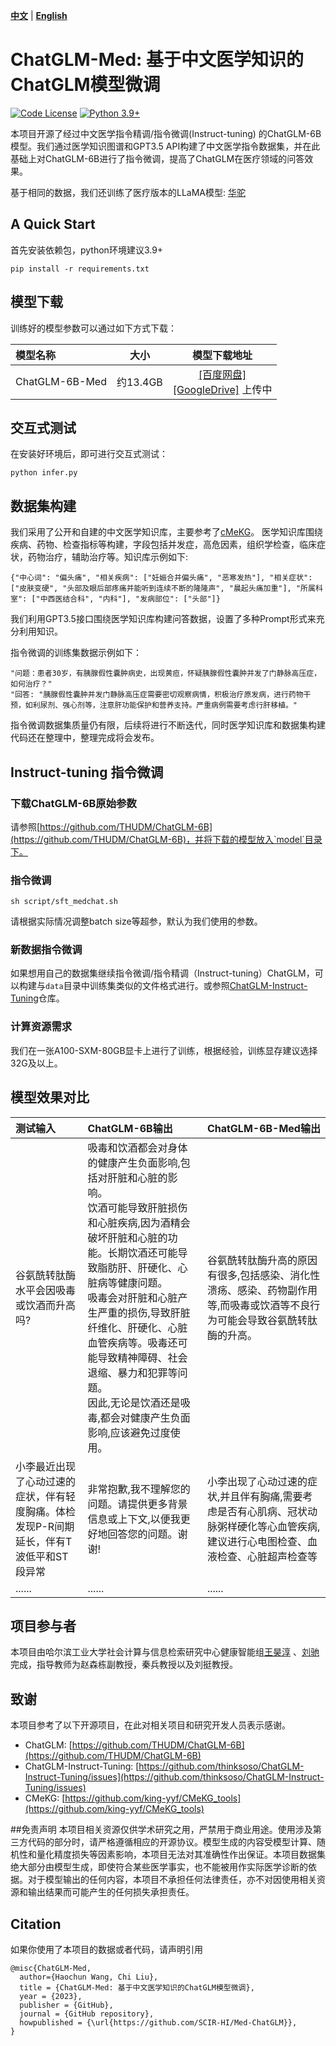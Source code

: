 [**中文**](./README.md) | [**English**](./README_EN.md)

# ChatGLM-Med: 基于中文医学知识的ChatGLM模型微调

[![Code License](https://img.shields.io/badge/Code%20License-Apache_2.0-green.svg)](https://github.com/SCIR-HI/Med-ChatGLM/blob/main/LICENSE)
[![Python 3.9+](https://img.shields.io/badge/python-3.9+-blue.svg)](https://www.python.org/downloads/release/python-390/)


本项目开源了经过中文医学指令精调/指令微调(Instruct-tuning) 的ChatGLM-6B模型。我们通过医学知识图谱和GPT3.5 API构建了中文医学指令数据集，并在此基础上对ChatGLM-6B进行了指令微调，提高了ChatGLM在医疗领域的问答效果。

基于相同的数据，我们还训练了医疗版本的LLaMA模型: [华驼](https://github.com/SCIR-HI/Huatuo-Llama-Med-Chinese)

## A Quick Start
首先安装依赖包，python环境建议3.9+

```
pip install -r requirements.txt
```
## 模型下载
训练好的模型参数可以通过如下方式下载：

| 模型名称              | 大小 |                         模型下载地址                         | 
| :----------------- | :------: | :-------------------------: | 
| ChatGLM-6B-Med   |    约13.4GB       | [[百度网盘]](https://pan.baidu.com/s/1Sfi1bRwV741GIChIEOUW0A?pwd=i73e)<br>[[GoogleDrive]](https://) 上传中 | 


## 交互式测试
在安装好环境后，即可进行交互式测试：

```
python infer.py
```
## 数据集构建
我们采用了公开和自建的中文医学知识库，主要参考了[cMeKG](https://github.com/king-yyf/CMeKG_tools)。
医学知识库围绕疾病、药物、检查指标等构建，字段包括并发症，高危因素，组织学检查，临床症状，药物治疗，辅助治疗等。知识库示例如下:

```
{"中心词": "偏头痛", "相关疾病": ["妊娠合并偏头痛", "恶寒发热"], "相关症状": ["皮肤变硬", "头部及眼后部疼痛并能听到连续不断的隆隆声", "晨起头痛加重"], "所属科室": ["中西医结合科", "内科"], "发病部位": ["头部"]}
```
我们利用GPT3.5接口围绕医学知识库构建问答数据，设置了多种Prompt形式来充分利用知识。

指令微调的训练集数据示例如下：

```
"问题：患者30岁，有胰腺假性囊肿病史，出现黄疸，怀疑胰腺假性囊肿并发了门静脉高压症，如何治疗？"
"回答: "胰腺假性囊肿并发门静脉高压症需要密切观察病情，积极治疗原发病，进行药物干预，如利尿剂、强心剂等，注意肝功能保护和营养支持。严重病例需要考虑行肝移植。"
```
指令微调数据集质量仍有限，后续将进行不断迭代，同时医学知识库和数据集构建代码还在整理中，整理完成将会发布。

## Instruct-tuning 指令微调  
### 下载ChatGLM-6B原始参数
请参照[https://github.com/THUDM/ChatGLM-6B](https://github.com/THUDM/ChatGLM-6B)，并将下载的模型放入`model`目录下。

### 指令微调

```
sh script/sft_medchat.sh
```
请根据实际情况调整batch size等超参，默认为我们使用的参数。

### 新数据指令微调

如果想用自己的数据集继续指令微调/指令精调（Instruct-tuning）ChatGLM，可以构建与`data`目录中训练集类似的文件格式进行。或参照[ChatGLM-Instruct-Tuning](https://github.com/thinksoso/ChatGLM-Instruct-Tuning/issues)仓库。
### 计算资源需求
我们在一张A100-SXM-80GB显卡上进行了训练，根据经验，训练显存建议选择32G及以上。

## 模型效果对比

| 测试输入 | ChatGLM-6B输出  | ChatGLM-6B-Med输出 |
|:------------- |:---------------| :-------------|
| 谷氨酰转肽酶水平会因吸毒或饮酒而升高吗?     | 吸毒和饮酒都会对身体的健康产生负面影响,包括对肝脏和心脏的影响。<br>饮酒可能导致肝脏损伤和心脏疾病,因为酒精会破坏肝脏和心脏的功能。长期饮酒还可能导致脂肪肝、肝硬化、心脏病等健康问题。<br>吸毒会对肝脏和心脏产生严重的损伤,导致肝脏纤维化、肝硬化、心脏血管疾病等。吸毒还可能导致精神障碍、社会退缩、暴力和犯罪等问题。<br>因此,无论是饮酒还是吸毒,都会对健康产生负面影响,应该避免过度使用。 | 谷氨酰转肽酶升高的原因有很多,包括感染、消化性溃疡、感染、药物副作用等,而吸毒或饮酒等不良行为可能会导致谷氨酰转肽酶的升高。 |
| 小李最近出现了心动过速的症状，伴有轻度胸痛。体检发现P-R间期延长，伴有T波低平和ST段异常    | 非常抱歉,我不理解您的问题。请提供更多背景信息或上下文,以便我更好地回答您的问题。谢谢! | 小李出现了心动过速的症状,并且伴有胸痛,需要考虑是否有心肌病、冠状动脉粥样硬化等心血管疾病,建议进行心电图检查、血液检查、心脏超声检查等 |
| ......     |         ...... |......|

## 项目参与者
本项目由哈尔滨工业大学社会计算与信息检索研究中心健康智能组[王昊淳](https://github.com/s65b40) 、[刘驰](https://github.com/thinksoso)完成，指导教师为赵森栋副教授，秦兵教授以及刘挺教授。 

## 致谢

本项目参考了以下开源项目，在此对相关项目和研究开发人员表示感谢。

- ChatGLM: [https://github.com/THUDM/ChatGLM-6B](https://github.com/THUDM/ChatGLM-6B)
- ChatGLM-Instruct-Tuning: [https://github.com/thinksoso/ChatGLM-Instruct-Tuning/issues](https://github.com/thinksoso/ChatGLM-Instruct-Tuning/issues)
- CMeKG: [https://github.com/king-yyf/CMeKG_tools](https://github.com/king-yyf/CMeKG_tools)

##免责声明
本项目相关资源仅供学术研究之用，严禁用于商业用途。使用涉及第三方代码的部分时，请严格遵循相应的开源协议。模型生成的内容受模型计算、随机性和量化精度损失等因素影响，本项目无法对其准确性作出保证。本项目数据集绝大部分由模型生成，即使符合某些医学事实，也不能被用作实际医学诊断的依据。对于模型输出的任何内容，本项目不承担任何法律责任，亦不对因使用相关资源和输出结果而可能产生的任何损失承担责任。


## Citation
如果你使用了本项目的数据或者代码，请声明引用

```
@misc{ChatGLM-Med,
  author={Haochun Wang, Chi Liu},
  title = {ChatGLM-Med: 基于中文医学知识的ChatGLM模型微调},
  year = {2023},
  publisher = {GitHub},
  journal = {GitHub repository},
  howpublished = {\url{https://github.com/SCIR-HI/Med-ChatGLM}},
}
```